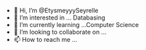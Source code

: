 - 👋 Hi, I’m @EtysmeyyySeyrelle
- 👀 I’m interested in ... Databasing
- 🌱 I’m currently learning ...Computer Science
- 💞️ I’m looking to collaborate on ...
- 📫 How to reach me ...

<!---
EtysmeyyySeyrelle/EtysmeyyySeyrelle is a ✨ special ✨ repository because its `README.md` (this file) appears on your GitHub profile.
You can click the Preview link to take a look at your changes.
--->
